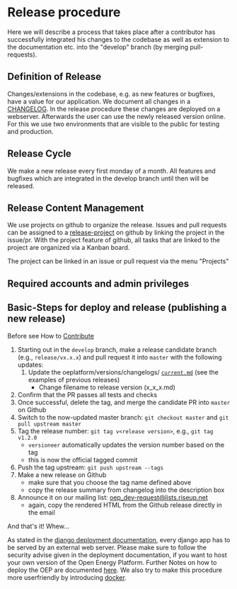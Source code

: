 # Release procedure
Here we will describe a process that takes place after a contributor has successfully integrated
his changes to the codebase as well as extension to the documentation etc. into the "develop" branch 
(by merging pull-requests). 

## Definition of Release
Changes/extensions in the codebase, e.g. as new features or bugfixes, have a value for our 
application. We document all changes in a [CHANGELOG](https://github.com/OpenEnergyPlatform/oeplatform/blob/develop/versions/changelogs/current.md). In the release procedure these changes are deployed on a webserver. Afterwards 
the user can use the newly released version online. For this we use two environments that are 
visible to the public for testing and production.

## Release Cycle
We make a new release every first monday of a month. All features and bugfixes which are integrated 
in the develop branch until then will
be released.

## Release Content Management
We use projects on github to organize the release. Issues and pull requests can be assigned to a 
[release-project](https://github.com/OpenEnergyPlatform/oeplatform/projects) on github by linking 
the project in the issue/pr. With the project feature of github, all tasks that are linked to 
the project are organized via a Kanban board.

The project can be linked in an issue or pull request via the menu "Projects"


## Required accounts and admin privileges

## Basic-Steps for deploy and release (publishing a new release)
Before see How to [Contribute](https://github.com/OpenEnergyPlatform/oeplatform/blob/develop/CONTRIBUTING.md)

1. Starting out in the `develop` branch, make a release candidate branch (e.g., `release/vx.x.x`)
   and pull request it into `master` with the following updates:
   1. Update the oeplatform/versions/changelogs/ [`current.md`](https://github.com/OpenEnergyPlatform/oeplatform/blob/develop/versions/changelogs/current.md) (see the examples of previous releases)
	  - Change filename to release version (x_x_x.md)
  1. Confirm that the PR passes all tests and checks
  1. Once successful, delete the tag, and merge the candidate PR into `master` on Github
1. Switch to the now-updated master branch: `git checkout master` and `git pull upstream master`
1. Tag the release number: `git tag v<release version>`, e.g., `git tag v1.2.0`
   - `versioneer` automatically updates the version number based on the tag
   - this is now the official tagged commit
1. Push the tag upstream: `git push upstream --tags`
1. Make a new release on Github
   - make sure that you choose the tag name defined above
   - copy the release summary from changelog into the description box
1. Announce it on our mailing list: oep_dev-request@lists.riseup.net
   - again, copy the rendered HTML from the Github release directly in the email

And that's it! Whew... 

As stated in the [django deployment documentation](https://docs.djangoproject.com/en/3.0/howto/deployment/), every django app has to be served by an external web server. Please make sure to follow the security advise given in the deployment documentation, if you want to host your own version of the Open Energy Platform. Further Notes on how to deploy the OEP are documented [here](https://github.com/OpenEnergyPlatform/oeplatform-deploy). 
We also try to make this procedure more userfriendly by introducing [docker](https://www.docker.com/). 
